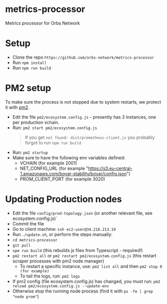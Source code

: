 # metrics-processor
Metrics processor for Orbs Network

# Setup
* Clone the repo `https://github.com/orbs-network/metrics-processor`
* Run `npm install`
* Run `npm run build`

# PM2 setup
To make sure the process is not stopped due to system restarts, we protect it with [pm2](http://pm2.keymetrics.io/).
* Edit the file `pm2/ecosystem.config.js` - presently has 3 instances, one per production vchain.
* Run: `pm2 start pm2/ecosystem.config.js`
    > If you get `not found: dist/prometheus-client.js` you probably forgot to run `npm run build`
* Run: `pm2 startup`
* Make sure to have the following env variables defined:
  * VCHAIN (for example 2001)
  * NET_CONFIG_URL (for example "https://s3.eu-central-1.amazonaws.com/boyar-stability/boyar/config.json")
  * PROM_CLIENT_PORT (for example 3020)
  
# Updating Production nodes
* Edit the file `config/prod-topology.json` (or another relevant file, see ecosystem.config.js)`
* Commit the file
* Go to client machine: `ssh ec2-user@34.216.213.19`
* Run `./update.sh`, or perform the steps manually:
* `cd metrics-processor`
* `git pull`
* `npm run build` (this rebuilds js files from Typescript - required!)
* `pm2 restart all` or `pm2 restart pm2/ecosystem.config.js` (this restart scraper processes with pm2 node manager)
  * To restart a specific instance, use: `pm2 list all` and then `pm2 stop 0 (for example)`
  * To tail the logs, run: `pm2 logs`
* If pm2 config (file ecosystem.config.js) has changed, you must run: `pm2 reload pm2/ecosystem.config.js --update-env`
* Otherwise stop the running node process (find it with `ps -fe | grep "node prom"`)